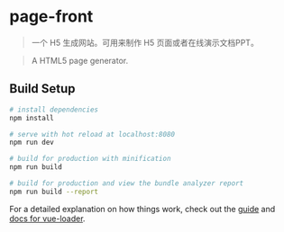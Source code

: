 # page-front

> 一个 H5 生成网站。可用来制作 H5 页面或者在线演示文档PPT。

> A HTML5 page generator.

## Build Setup

``` bash
# install dependencies
npm install

# serve with hot reload at localhost:8080
npm run dev

# build for production with minification
npm run build

# build for production and view the bundle analyzer report
npm run build --report
```

For a detailed explanation on how things work, check out the [guide](http://vuejs-templates.github.io/webpack/) and [docs for vue-loader](http://vuejs.github.io/vue-loader).
